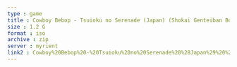 ```yaml
---
type : game
title : Cowboy Bebop - Tsuioku no Serenade (Japan) (Shokai Genteiban Box)
size : 1.2 G
format : iso
archive : zip
server : myrient
link2 : Cowboy%20Bebop%20-%20Tsuioku%20no%20Serenade%20%28Japan%29%20%28Shokai%20Genteiban%20Box%29
---
```

